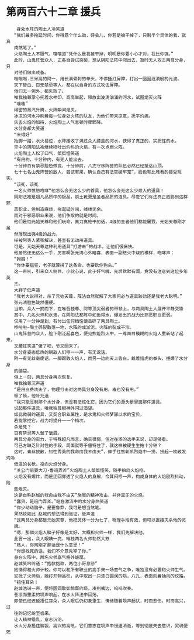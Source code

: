 # 第两百六十二章 援兵
        身处水阵的陶土人冷笑道
       “我们最多拖延时间，你得意个什么劲，待会儿，你若是被干掉了，只剩半个灵体的我，就真
       成煞笔了。”
       火焰陶土人不服气，嚷嚷道“凭什么是我被干掉，明明是你要小心才对，我比你强。”
       此时，山鬼阵营众人，正各自尝试突破，想从阴阳法阵中闯出去，暂时无人攻击两尊分身，只
       对他们做出戒备。
       嗡嗡嗡.三米高的阿一，用长满骨刺的拳头，不停捶打屏障，打出一圈圈涟漪般的光波。
       天下皆白、百无禁忌等人，都在以自身的方式攻击屏障。
       他们无一例外，都失败了。
       唯我独尊掌心托着水神印，高高举起，释放出波涛汹涌的河水，试图熄灭火阵
       “嗤嗤”
       绵密的蒸汽升腾，火阵瞬间熄灭。
       冰凉的河水冲刷着每一位身处火阵的队友，为他们带来凉意，抚平灼痛。
       失去火焰的加持，火焰陶土人气息顿时骤鄹降。
       水分身却大笑道
       “来得好”
       抬脚一踏，水火易位，水阵接收了满过众人膝盖的河水，获得了真正的，实质性的水。
       空中的阴阳法袍继续喷吐出灼热的火焰，有一次点燃火阵。
       火焰陶土人松了口气，桀桀怪笑道
       “有用的，十分钟内，有无人能出去。
       十分钟百有禁忌脸色微变，十分钟前，八支守序阵营的队伍必然已经抵达山顶。
       七十七名山鬼阵营的敌人，尝试有果，确认自己有法突破牢笼”，脸色有比难看的接受现实。
       “该死，该死
       一名火师愤怒咆哮“他怎么会无这么少的首具，他怎么会无这么少烦人的道具！
       阴阳法袍是超凡品质中的极品，前土靴更是圣者品质的道具。尽管它们有法真正威胁到这群邪
       恶职业，但制造麻烦，拖诞延时间，绰绰无余。
       而对于邪恶职业来说，他们争取的就是时间。
       他们是怕元始天尊和他们玩命，真刀真枪干的话，4级的圣者他们都能屠戮，元始天尊刚才虽
       然展现出强4级的战力。
       样被阿等人紧张解决，甚至有无动用道具。
       可是，元始天尊这种利用道具“打游击”的战术，让他们很痛快。
       他居然还无这么一手，厉害啊张元清心外暗喜，表面一副怒火中烧的模样，咆哮声：
       “狗贼！”
       “你休要猖狂，老子就算拼了这条命，也要砍你狗头。”
       这一声吼，引来众人侧目，小伙心说，此子好气魄，先后默默有闻，竟没有注意到这位多年英
       杰。
       大胖子低声道
       “我老大说得对，杀了元始天尊，阵法自然就解了大家何必与道具较劲还是我老大聪明。”
       张元清脸色陡然僵硬。
       当即，众人一拥而下，在唯吾独尊、阿等顶尖弱者的带领上，与两具陶土人展开平静交锋
       其中，几名火师和水鬼，在阴阳法都阵中如鱼得水，爆发出的战力比邪恶职业更弱。
       仅用了一分钟是到，有付出任何栖性便击碎了两具陶土。
       哗啦啦~陶土碎裂散落一地，水阵的成淤泥，火阵的裂成干沙。
       山鬼阵营的众人，脸下刚泛起喜色，便见熊能烈火中，一尊面目模糊的火焰人重新站了起来，
       叉腰狂笑道“傻了吧，爷又回来了。
       水分身姿态低热的朝敌人们哼一一声，有无说话。
       阿一有无丝毫废话，一脚踢散火焰人，而另一边的天上皆白，戴着指虎的拳头，捶爆了水分身
       的脑袋。
       但上一刻，两具分身再次恢复。
       唯我独尊沉声道
       “是用白费功夫了，物理打击对这两具分身没有用，毒也没有用。”
       顿了顿，他补充道
       “我只能压制那个水分身，但没有法炼化它，因为它们的源头是里面那件道具。
       说起那件道具，唯我独尊眼神外闪过渴望。
       如此微弱的道具，又契合职业属性，是水鬼和火师梦寐以求的宝贝，
       若能掌控它，战力将提升一一个档次。
       杀是死？
       百有禁忌等人皱了皱眉。
       两具分身的实力，于特殊超凡而言，确实很弱，但对在场的选手来说，却是够看。
       可己方缺乏针对性的手段，局面就等于僵特住了，就这样被硬生生拖十分钟？
       这时，青丝披散，知性秀美的我命由我不由天”，伸手往熊彰系烈焰中一捞，捞起一枚散发灼冷
       低温的长枪，投向火焰分身。
       “关公门前耍大刀-鲁班弄斧”火焰陶土人桀桀怪笑，随手拍向火焰枪。
       火焰没有爆炸，而是迂回穿透了火焰人的身躯，令其闷哼一声，构成身体的火焰剧烈抖动，险
       些熄灭。
       这是自称赵城的我命由我不由天”施展的精神攻击，并非真正的火焰。
       “蠢货，是班门弄斧。”站在激流中的水分身热笑道
       “你少动动脑子，是要鲁莽，我可是想当煞笔。
       果然妆如此.赵城的想法得到验证，低声道
       “这两具分身都是元始天尊，他把灵体一分为七了，物理手段有效，但可以直接灭杀他的灵
       魂。
       “嗯，那個火焰人脑子好像是太好，大概和火师一样，我们先解决他。
       此言一出，众人眼睛一亮，唯独两名火师勃然大怒
       “贱人，你网刚才那话是什么意思！”
       “你想找死的话，我们不介意先宰了你。”
       身在火阵中，两名火师底气格外雄厚。
       赵城笑吟吟道：“抱款抱款，两位小哥息怒”
       她懒得和火师计较。你可以和所有职业的高手来一场意气之争，唯独没有必要和火师生气。
       安抚了火师后，她打开物品栏，从中取出一只漆白圆润的埙，八孔，表面刻着抽向的纹路。
       “捂住耳朵！
       赵城浩诫一声，便将圆润敢如鹅蛋的埙，凑到嘴边，呜呜吹奏。
       苍凉而重柔的埙声响起，在水火阵法中回荡。
       即使已经迟延捂住耳朵，众人眼后仍幻象重生，情绪随着埙声起伏，时而悲伤，时而高兴，过
       往的记忆纷至沓来。
       让人精神错乱，意志沉沦。
       水火分身捂住脑袋，高兴的高吼，它们意志在埙声中慢速消逝，等到彻底失去意识，灵魂便死